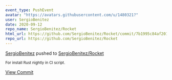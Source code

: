 ```yaml
---
event_type: PushEvent
avatar: "https://avatars.githubusercontent.com/u/1480321?"
user: SergioBenitez
date: 2020-09-12
repo_name: SergioBenitez/Rocket
html_url: https://github.com/SergioBenitez/Rocket/commit/7b1995c84af2013bebb34e0e2d1112efec488e7d
repo_url: https://github.com/SergioBenitez/Rocket
---
```


<a href='https://github.com/SergioBenitez' target='_blank'>SergioBenitez</a> pushed to <a href='https://github.com/SergioBenitez/Rocket' target='_blank'>SergioBenitez/Rocket</a>

<small>For install Rust nightly in CI script.</small>

<a href='https://github.com/SergioBenitez/Rocket/commit/7b1995c84af2013bebb34e0e2d1112efec488e7d' target='_blank'>View Commit</a>